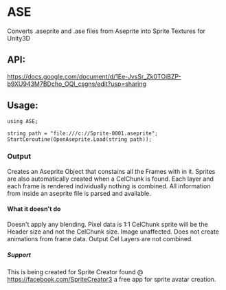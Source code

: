 # ASE
Converts .aseprite and .ase files from Aseprite into Sprite Textures for Unity3D

## API:
https://docs.google.com/document/d/1Ee-JvsSr_Zk0TOiBZP-b9XU943M7BDcho_OQl_csgns/edit?usp=sharing

## Usage:
```
using ASE;

string path = "file:///c://Sprite-0001.aseprite";
StartCoroutine(OpenAseprite.Load(string path));
```

### Output
Creates an Aseprite Object that constains all the Frames with in it.
Sprites are also automatically created when a CelChunk is found.
Each layer and each frame is rendered individually nothing is combined.
All information from inside an aseprite file is parsed and available.

#### What it doesn't do
Doesn't apply any blending. Pixel data is 1:1
CelChunk sprite will be the Header size and not the CelChunk size. Image unaffected.
Does not create animations from frame data.
Output Cel Layers are not combined.

##### Support
This is being created for Sprite Creator found @ https://facebook.com/SpriteCreator3 a free app for sprite avatar creation.